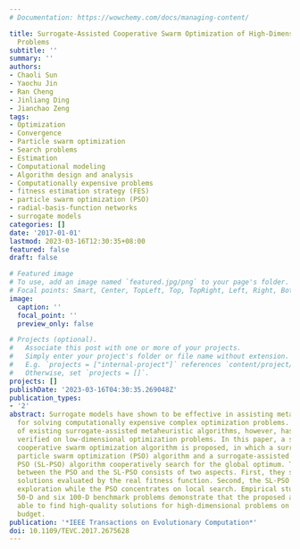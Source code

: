```yaml
---
# Documentation: https://wowchemy.com/docs/managing-content/

title: Surrogate-Assisted Cooperative Swarm Optimization of High-Dimensional Expensive
  Problems
subtitle: ''
summary: ''
authors:
- Chaoli Sun
- Yaochu Jin
- Ran Cheng
- Jinliang Ding
- Jianchao Zeng
tags:
- Optimization
- Convergence
- Particle swarm optimization
- Search problems
- Estimation
- Computational modeling
- Algorithm design and analysis
- Computationally expensive problems
- fitness estimation strategy (FES)
- particle swarm optimization (PSO)
- radial-basis-function networks
- surrogate models
categories: []
date: '2017-01-01'
lastmod: 2023-03-16T12:30:35+08:00
featured: false
draft: false

# Featured image
# To use, add an image named `featured.jpg/png` to your page's folder.
# Focal points: Smart, Center, TopLeft, Top, TopRight, Left, Right, BottomLeft, Bottom, BottomRight.
image:
  caption: ''
  focal_point: ''
  preview_only: false

# Projects (optional).
#   Associate this post with one or more of your projects.
#   Simply enter your project's folder or file name without extension.
#   E.g. `projects = ["internal-project"]` references `content/project/deep-learning/index.md`.
#   Otherwise, set `projects = []`.
projects: []
publishDate: '2023-03-16T04:30:35.269048Z'
publication_types:
- '2'
abstract: Surrogate models have shown to be effective in assisting metaheuristic algorithms
  for solving computationally expensive complex optimization problems. The effectiveness
  of existing surrogate-assisted metaheuristic algorithms, however, has only been
  verified on low-dimensional optimization problems. In this paper, a surrogate-assisted
  cooperative swarm optimization algorithm is proposed, in which a surrogate-assisted
  particle swarm optimization (PSO) algorithm and a surrogate-assisted social learning-based
  PSO (SL-PSO) algorithm cooperatively search for the global optimum. The cooperation
  between the PSO and the SL-PSO consists of two aspects. First, they share promising
  solutions evaluated by the real fitness function. Second, the SL-PSO focuses on
  exploration while the PSO concentrates on local search. Empirical studies on six
  50-D and six 100-D benchmark problems demonstrate that the proposed algorithm is
  able to find high-quality solutions for high-dimensional problems on a limited computational
  budget.
publication: '*IEEE Transactions on Evolutionary Computation*'
doi: 10.1109/TEVC.2017.2675628
---
```

